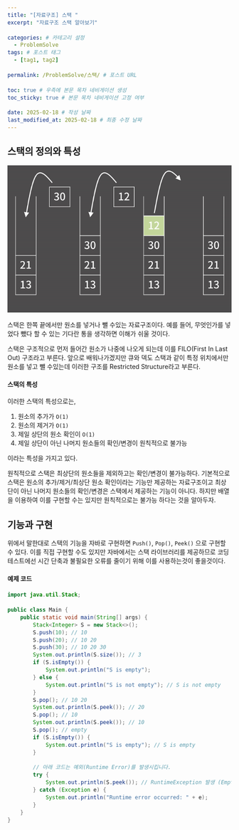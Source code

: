 ```yaml
---
title: "[자료구조] 스택 "
excerpt: "자료구조 스택 알아보기"

categories: # 카테고리 설정
  - ProblemSolve
tags: # 포스트 태그
  - [tag1, tag2]

permalink: /ProblemSolve/스택/ # 포스트 URL

toc: true # 우측에 본문 목차 네비게이션 생성
toc_sticky: true # 본문 목차 네비게이션 고정 여부

date: 2025-02-18 # 작성 날짜
last_modified_at: 2025-02-18 # 최종 수정 날짜
---
```


## 스택의 정의와 특성

![stack](/assets/images/posts_img/stack.png)

스택은 한쪽 끝에서만 원소를 넣거나 뺄 수있는 자료구조이다. 예를 들어, 무엇인가를 넣었다 뺐다 할 수 있는 기다란 통을 생각하면 이해가 쉬울 것이다.

스택은 구조적으로 먼저 들어간 원소가 나중에 나오게 되는데 이를 FILO(First In Last Out) 구조라고 부른다. 앞으로 배워나가겠지만 큐와 덱도 스택과 같이 특정 위치에서만 원소를 넣고 뺄 수있는데 이러한 구조를 Restricted Structure라고 부른다.

#### 스택의 특성

이러한 스택의 특성으로는,

1. 원소의 추가가 `O(1)`
2. 원소의 제거가 `O(1)`
3. 제일 상단의 원소 확인이 `O(1)`
4. 제일 상단이 아닌 나머지 원소들의 확인/변경이 원칙적으로 불가능

이라는 특성을 가지고 있다.

원칙적으로 스택은 최상단의 원소들을 제외하고는 확인/변경이 불가능하다. 기본적으로 스택은 원소의 추가/제거/최상단 원소 확인이라는 기능만 제공하는 자료구조이고 최상단이 아닌 나머지 원소들의 확인/변경은 스택에서 제공하는 기능이 아니다. 하지만 배열을 이용하여 이를 구현할 수는 있지만 원칙적으로는 불가능 하다는 것을 알아두자.

## 기능과 구현

위에서 말한대로 스택의 기능을 자바로 구현하면 `Push()`, `Pop()`, `Peek()` 으로 구현할 수 있다. 이를 직접 구현할 수도 있지만 자바에서는 스택 라이브러리를 제공하므로 코딩테스트에선 시간 단축과 불필요한 오류를 줄이기 위해 이를 사용하는것이 좋을것이다.

#### 예제 코드
```java
import java.util.Stack;

public class Main {
    public static void main(String[] args) {
        Stack<Integer> S = new Stack<>();
        S.push(10); // 10
        S.push(20); // 10 20
        S.push(30); // 10 20 30
        System.out.println(S.size()); // 3
        if (S.isEmpty()) {
            System.out.println("S is empty");
        } else {
            System.out.println("S is not empty"); // S is not empty
        }
        S.pop(); // 10 20
        System.out.println(S.peek()); // 20
        S.pop(); // 10
        System.out.println(S.peek()); // 10
        S.pop(); // empty
        if (S.isEmpty()) {
            System.out.println("S is empty"); // S is empty
        }
        
        // 아래 코드는 예외(Runtime Error)를 발생시킵니다.
        try {
            System.out.println(S.peek()); // RuntimeException 발생 (EmptyStackException)
        } catch (Exception e) {
            System.out.println("Runtime error occurred: " + e);
        }
    }
}
```

